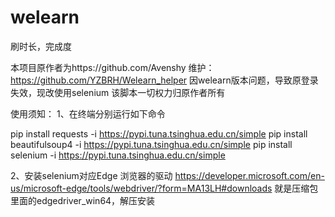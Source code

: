 # welearn
刷时长，完成度


本项目原作者为https://github.com/Avenshy
维护：https://github.com/YZBRH/Welearn_helper
因welearn版本问题，导致原登录失效，现改使用selenium
该脚本一切权力归原作者所有




使用须知：
1、在终端分别运行如下命令

pip install requests -i https://pypi.tuna.tsinghua.edu.cn/simple
pip install beautifulsoup4 -i https://pypi.tuna.tsinghua.edu.cn/simple
pip install selenium -i https://pypi.tuna.tsinghua.edu.cn/simple

2、安装selenium对应Edge 浏览器的驱动
https://developer.microsoft.com/en-us/microsoft-edge/tools/webdriver/?form=MA13LH#downloads
就是压缩包里面的edgedriver_win64，解压安装








